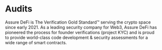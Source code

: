 # Audits
Assure DeFi is The Verification Gold Standard™ serving the crypto space since early 2021. As a leading security company for Web3, Assure DeFi has pioneered the process for founder verifications (project KYC) and is proud to provide world-class code development &amp; security assessments for a wide range of smart contracts.
